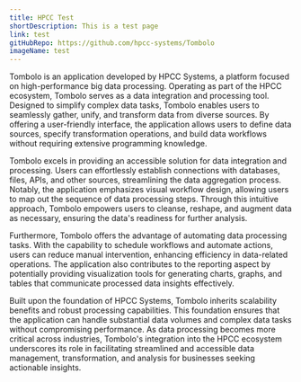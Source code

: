 ```yaml
---
title: HPCC Test
shortDescription: This is a test page
link: test
gitHubRepo: https://github.com/hpcc-systems/Tombolo
imageName: test
---
```


Tombolo is an application developed by HPCC Systems, a platform focused on high-performance big data processing. Operating as part of the HPCC ecosystem, Tombolo serves as a data integration and processing tool. Designed to simplify complex data tasks, Tombolo enables users to seamlessly gather, unify, and transform data from diverse sources. By offering a user-friendly interface, the application allows users to define data sources, specify transformation operations, and build data workflows without requiring extensive programming knowledge.

Tombolo excels in providing an accessible solution for data integration and processing. Users can effortlessly establish connections with databases, files, APIs, and other sources, streamlining the data aggregation process. Notably, the application emphasizes visual workflow design, allowing users to map out the sequence of data processing steps. Through this intuitive approach, Tombolo empowers users to cleanse, reshape, and augment data as necessary, ensuring the data's readiness for further analysis.

Furthermore, Tombolo offers the advantage of automating data processing tasks. With the capability to schedule workflows and automate actions, users can reduce manual intervention, enhancing efficiency in data-related operations. The application also contributes to the reporting aspect by potentially providing visualization tools for generating charts, graphs, and tables that communicate processed data insights effectively.

Built upon the foundation of HPCC Systems, Tombolo inherits scalability benefits and robust processing capabilities. This foundation ensures that the application can handle substantial data volumes and complex data tasks without compromising performance. As data processing becomes more critical across industries, Tombolo's integration into the HPCC ecosystem underscores its role in facilitating streamlined and accessible data management, transformation, and analysis for businesses seeking actionable insights.
